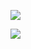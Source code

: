 
![](https://user-images.githubusercontent.com/98812364/154903177-7fed4965-ca01-4cd0-b8ee-a512a0b2f2bf.png)


![](https://user-images.githubusercontent.com/98812364/154903251-bd306e28-9d59-4155-862f-42961c446582.png)
